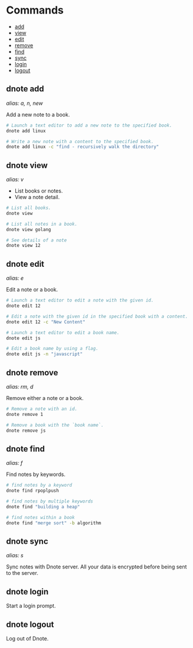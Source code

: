 # Commands

- [add](#dnote-add)
- [view](#dnote-view)
- [edit](#dnote-edit)
- [remove](#dnote-remove)
- [find](#dnote-find)
- [sync](#dnote-sync)
- [login](#dnote-login)
- [logout](#dnote-logout)

## dnote add

_alias: a, n, new_

Add a new note to a book.

```bash
# Launch a text editor to add a new note to the specified book.
dnote add linux

# Write a new note with a content to the specified book.
dnote add linux -c "find - recursively walk the directory"
```

## dnote view

_alias: v_

- List books or notes.
- View a note detail.

```bash
# List all books.
dnote view

# List all notes in a book.
dnote view golang

# See details of a note
dnote view 12
```

## dnote edit

_alias: e_

Edit a note or a book.

```bash
# Launch a text editor to edit a note with the given id.
dnote edit 12

# Edit a note with the given id in the specified book with a content.
dnote edit 12 -c "New Content"

# Launch a text editor to edit a book name.
dnote edit js

# Edit a book name by using a flag.
dnote edit js -n "javascript"
```

## dnote remove

_alias: rm, d_

Remove either a note or a book.

```bash
# Remove a note with an id.
dnote remove 1

# Remove a book with the `book name`.
dnote remove js
```

## dnote find

_alias: f_

Find notes by keywords.

```bash
# find notes by a keyword
dnote find rpoplpush

# find notes by multiple keywords
dnote find "building a heap"

# find notes within a book
dnote find "merge sort" -b algorithm
```

## dnote sync

_alias: s_

Sync notes with Dnote server. All your data is encrypted before being sent to the server.

## dnote login

Start a login prompt.

## dnote logout

Log out of Dnote.
